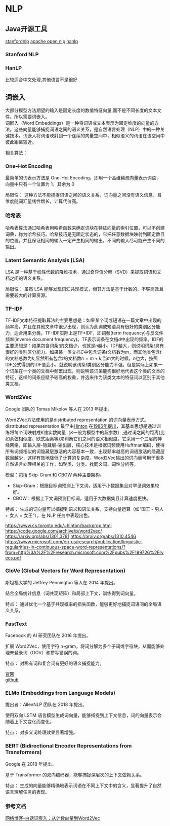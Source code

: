 # NLP



## Java开源工具

[stanfordnlp](https://stanfordnlp.github.io/CoreNLP/)
[apache open nlp](https://opennlp.apache.org/)
[hanlp](https://hanlp.hankcs.com/)

### Stanford NLP



### HanLP

比较适合中文处理,其他语言不是很好


## 词嵌入 

大部分模型方法期望的输入是固定长度的数值特征向量,而不是不同长度的文本文件。所以需要词嵌入。  
词嵌入（Word Embeddings）是一种将词语或文本表示为固定维度的向量的方法。这些向量能够捕捉词语之间的语义关系，是自然语言处理（NLP）中的一种关键技术。词嵌入将词语映射到一个连续的向量空间中，相似语义的词语在该空间中彼此距离较近。


相关算法：

### One-Hot Encoding
最简单的词表示方法是 One-Hot Encoding，即用一个高维稀疏向量表示词语，向量中只有一个位置为 1，其余为 0

局限性： 这种方法不能捕捉词语之间的语义关系，词向量之间没有语义信息，且维度随词汇量线性增长，计算代价高。

### 哈希表
哈希表算法通过哈希表用哈希函数来确定词块在特征向量的索引位置，可以不创建词典，称为哈希技巧。哈希技巧是无固定状态的，它把任意数据块映射到固定数目的位置，并且保证相同的输入一定产生相同的输出，不同的输入尽可能产生不同的输出。

### Latent Semantic Analysis (LSA)
LSA 是一种基于线性代数的降维技术，通过奇异值分解（SVD）来提取词语和文档之间的语义关系。

局限性： 虽然 LSA 能够发现词汇共现模式，但其方法是基于计数的，不够高效且需要较大的计算资源。

### TF-IDF
TF-IDF文本特征提取算法的主要思想是：如果某个词或短语在一篇文章中出现的频率高，并且在其他文章中很少出现，则认为此词或短语具有很好的类别区分能力，适合用来分类。TF-IDF实际上是TF*IDF，即词频(term frequency)与反文件频率(inverse document frequency)。TF表示词条在文档$d$中出现的频率。IDF的主要思想是：如果包含词条$t$的文档少，也就是$n$越小，IDF越大，则说明词条$t$具有很好的类别区分能力。如果某一类文档$C$中包含词条$t$文档数为$m$，而其他类包含$t$的文档总数为$k$,显然所有包含$t$的文档数$n=m+k$,当$m$大的时候，$n$也大，按照IDF公式得到的IDF值会小，就说明该词条$t$类别区分能力不强。但是实际上如果一个词条在一个类的文档中频繁出现，则说明该词条能狗很好地代表这个类的文本的特征，这样的词条应赋予较高的权重，并选来作为该类文本的特征词以区别于其他类文档。


### Word2Vec

Google 团队的 Tomas Mikolov 等人在 2013 年提出。

Word2Vec方法使用的是distributed representation 的词向量表示方式。distributed representation 最早由[Hinton](https://www.cs.toronto.edu/~hinton/) 在[1986年提出](https://gwern.net/doc/ai/nn/1986-rumelhart-2.pdf)，其基本思想是通过训练将每个词映射成$K$维实数向量（$K$一般为模型中的超参数）,通过词之间的距离(比如余弦相似度、欧式距离等)来判断它们之间的语义相似度。它采用一个三层的神经网络，即输入层-隐藏层-输出层，核心技术是根据词频使用Huffman编码，使得所有词频相似的词隐藏层激活的内容基本一致，出现频率越高的词语激活的隐藏层数目越少，这样有效地降低了计算的复杂度。Word2Vec输出的词向量可用于很多自然语言处理相关的工作，如聚类、分类、找同义词、词性分析等。

模型：包括 Skip-Gram 和 CBOW 两种主要架构。
- Skip-Gram：根据目标词预测上下文词，适用于小数据集且对罕见词效果较好。
- CBOW：根据上下文词预测目标词，适用于大数据集且计算速度更快。

特点： 生成的词向量可以捕捉到语义和语法关系，支持向量运算（如“国王 - 男人 + 女人 = 女王”），在 NLP 任务中表现出色。


https://www.cs.toronto.edu/~hinton/backprop.html
https://code.google.com/archive/p/word2vec/
https://arxiv.org/abs/1301.3781
https://arxiv.org/abs/1310.4546
https://www.microsoft.com/en-us/research/publication/linguistic-regularities-in-continuous-space-word-representations/?from=http%3A%2F%2Fresearch.microsoft.com%2Fpubs%2F189726%2Frvecs.pdf



### GloVe (Global Vectors for Word Representation)

斯坦福大学的 Jeffrey Pennington 等人在 2014 年提出。

结合全局统计信息（词共现矩阵）和局部上下文，训练得到词向量。

特点： 通过优化一个基于共现概率的损失函数，能够更好地捕捉词语间的全局语义关系。

### FastText

Facebook 的 AI 研究团队在 2016 年提出。

扩展 Word2Vec，使用字符 n-gram，将词分解为多个子词或字符块，从而能够处理未登录词（OOV）和拼写错误的词。

特点： 对稀有词和复合词有更好的语义捕捉能力。

[官网](https://fasttext.cc/)  
[github](https://github.com/facebookresearch/fastText/)


### ELMo (Embeddings from Language Models)

提出者：AllenNLP 团队在 2018 年提出。

使用双向 LSTM 语言模型生成词向量，能够捕捉到上下文信息，词的向量表示会随着上下文变化而变化。

特点： 对多义词处理效果显著增强。

### BERT (Bidirectional Encoder Representations from Transformers)

Google 在 2018 年提出。

基于 Transformer 的双向编码器，能够捕捉深层次的上下文依赖关系。

特点： 生成的向量能够精确地表示词语在不同上下文中的含义，显著提升了自然语言理解任务的表现。


### 参考文档
[网络博客-白话词嵌入：从计数向量到Word2Vec](https://cloud.tencent.com/developer/article/1508923)




